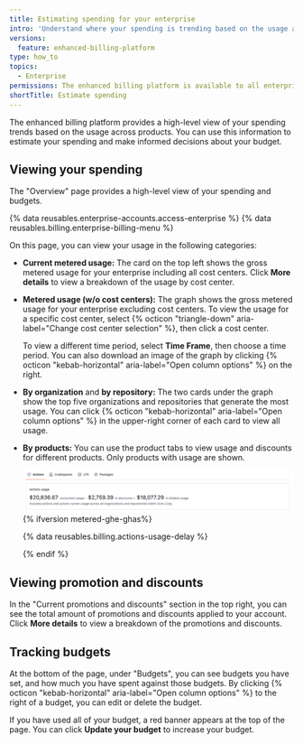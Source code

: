 ```yaml
---
title: Estimating spending for your enterprise
intro: 'Understand where your spending is trending based on the usage across products.'
versions:
  feature: enhanced-billing-platform
type: how_to
topics:
  - Enterprise
permissions: The enhanced billing platform is available to all enterprise accounts, and organizations owned by enterprise accounts, created after June 2, 2024. Enterprises that participated in the {% data variables.release-phases.public_preview %} program also have access to the enhanced billing platform.
shortTitle: Estimate spending
---
```


The enhanced billing platform provides a high-level view of your spending trends based on the usage across products. You can use this information to estimate your spending and make informed decisions about your budget.

## Viewing your spending

The "Overview" page provides a high-level view of your spending and budgets.

{% data reusables.enterprise-accounts.access-enterprise %}
{% data reusables.billing.enterprise-billing-menu %}

On this page, you can view your usage in the following categories:

* **Current metered usage:** The card on the top left shows the gross metered usage for your enterprise including all cost centers. Click **More details** to view a breakdown of the usage by cost center.
* **Metered usage (w/o cost centers):** The graph shows the gross metered usage for your enterprise excluding cost centers. To view the usage for a specific cost center, select {% octicon "triangle-down" aria-label="Change cost center selection" %}, then click a cost center.

   To view a different time period, select **Time Frame**, then choose a time period. You can also download an image of the graph by clicking {% octicon "kebab-horizontal" aria-label="Open column options" %} on the right.

* **By organization** and **by repository:** The two cards under the graph show the top five organizations and repositories that generate the most usage. You can click {% octicon "kebab-horizontal" aria-label="Open column options" %} in the upper-right corner of each card to view all usage.
* **By products:** You can use the product tabs to view usage and discounts for different products. Only products with usage are shown.

    ![Screenshot of the product tabs section of the overview page.](/assets/images/help/billing/enhanced-billing-platform-products-tabs.png){% ifversion metered-ghe-ghas%}

   {% data reusables.billing.actions-usage-delay %}

   {% endif %}

## Viewing promotion and discounts

In the "Current promotions and discounts" section in the top right, you can see the total amount of promotions and discounts applied to your account. Click **More details** to view a breakdown of the promotions and discounts.

## Tracking budgets

At the bottom of the page, under "Budgets", you can see budgets you have set, and how much you have spent against those budgets. By clicking {% octicon "kebab-horizontal" aria-label="Open column options" %} to the right of a budget, you can edit or delete the budget.

If you have used all of your budget, a red banner appears at the top of the page. You can click **Update your budget** to increase your budget.
